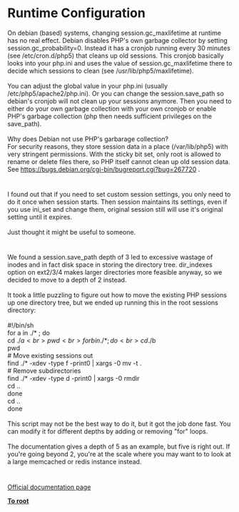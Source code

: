 # Runtime Configuration



On debian (based) systems, changing session.gc_maxlifetime at runtime has no real effect. Debian disables PHP&apos;s own garbage collector by setting session.gc_probability=0. Instead it has a cronjob running every 30 minutes (see /etc/cron.d/php5) that cleans up old sessions. This cronjob basically looks into your php.ini and uses the value of session.gc_maxlifetime there to decide which sessions to clean (see /usr/lib/php5/maxlifetime).<br><br>You can adjust the global value in your php.ini (usually /etc/php5/apache2/php.ini). Or you can change the session.save_path so debian&apos;s cronjob will not clean up your sessions anymore. Then you need to either do your own garbage collection with your own cronjob or enable PHP&apos;s garbage collection (php then needs sufficient privileges on the save_path).<br><br>Why does Debian not use PHP&apos;s garbarage collection?<br>For security reasons, they store session data in a place (/var/lib/php5) with very stringent permissions. With the sticky bit set, only root is allowed to rename or delete files there, so PHP itself cannot clean up old session data. See https://bugs.debian.org/cgi-bin/bugreport.cgi?bug=267720 .  

#

I found out that if you need to set custom session settings, you only need to do it once when session starts. Then session maintains its settings, even if you use ini_set and change them, original session still will use it&apos;s original setting until it expires.<br><br>Just thought it might be useful to someone.  

#

We found a session.save_path depth of 3 led to excessive wastage of inodes and in fact disk space in storing the directory tree. dir_indexes option on ext2/3/4 makes larger directories more feasible anyway, so we decided to move to a depth of 2 instead.<br><br>It took a little puzzling to figure out how to move the existing PHP sessions up one directory tree, but we ended up running this in the root sessions directory:<br><br>#!/bin/sh<br>for a in ./* ; do<br>    cd ./$a<br>    pwd<br>    for b in ./* ; do<br>      cd ./$b<br>      pwd<br>      # Move existing sessions out<br>      find ./* -xdev -type f -print0 | xargs -0 mv -t .<br>      # Remove subdirectories<br>      find ./* -xdev -type d -print0 | xargs -0 rmdir<br>      cd ..<br>  done<br>  cd ..<br>done<br><br>This script may not be the best way to do it, but it got the job done fast. You can modify it for different depths by adding or removing "for" loops.<br><br>The documentation gives a depth of 5 as an example, but five is right out. If you&apos;re going beyond 2, you&apos;re at the scale where you may want to to look at a large memcached or redis instance instead.  

#

[Official documentation page](https://www.php.net/manual/en/session.configuration.php)

**[To root](/README.md)**